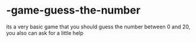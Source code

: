 # -game-guess-the-number
its a very basic game that you should guess the number between 0 and 20, you also can ask for a little help
